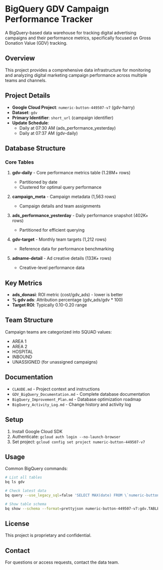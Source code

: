# BigQuery GDV Campaign Performance Tracker

A BigQuery-based data warehouse for tracking digital advertising campaigns and their performance metrics, specifically focused on Gross Donation Value (GDV) tracking.

## Overview

This project provides a comprehensive data infrastructure for monitoring and analyzing digital marketing campaign performance across multiple teams and channels.

## Project Details

- **Google Cloud Project**: `numeric-button-449507-v7` (gdv-harry)
- **Dataset**: `gdv`
- **Primary Identifier**: `short_url` (campaign identifier)
- **Update Schedule**: 
  - Daily at 07:30 AM (ads_performance_yesterday)
  - Daily at 07:37 AM (gdv-daily)

## Database Structure

### Core Tables

1. **gdv-daily** - Core performance metrics table (1.28M+ rows)
   - Partitioned by date
   - Clustered for optimal query performance
   
2. **campaign_meta** - Campaign metadata (1,563 rows)
   - Campaign details and team assignments
   
3. **ads_performance_yesterday** - Daily performance snapshot (402K+ rows)
   - Partitioned for efficient querying
   
4. **gdv-target** - Monthly team targets (1,212 rows)
   - Reference data for performance benchmarking

5. **adname-detail** - Ad creative details (133K+ rows)
   - Creative-level performance data

## Key Metrics

- **ads_donasi**: ROI metric (cost/gdv_ads) - lower is better
- **% gdv ads**: Attribution percentage (gdv_ads/gdv * 100)
- **Target ROI**: Typically 0.10-0.20 range

## Team Structure

Campaign teams are categorized into SQUAD values:
- AREA 1
- AREA 2
- HOSPITAL
- INBOUND
- UNASSIGNED (for unassigned campaigns)

## Documentation

- `CLAUDE.md` - Project context and instructions
- `GDV_BigQuery_Documentation.md` - Complete database documentation
- `BigQuery_Improvement_Plan.md` - Database optimization roadmap
- `BigQuery_Activity_Log.md` - Change history and activity log

## Setup

1. Install Google Cloud SDK
2. Authenticate: `gcloud auth login --no-launch-browser`
3. Set project: `gcloud config set project numeric-button-449507-v7`

## Usage

Common BigQuery commands:

```bash
# List all tables
bq ls gdv

# Check latest data
bq query --use_legacy_sql=false 'SELECT MAX(date) FROM \`numeric-button-449507-v7.gdv.gdv-daily\`'

# Show table schema
bq show --schema --format=prettyjson numeric-button-449507-v7:gdv.TABLE_NAME
```

## License

This project is proprietary and confidential.

## Contact

For questions or access requests, contact the data team.